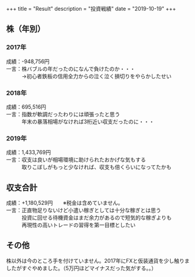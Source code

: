 +++
title = "Result"
description = "投資戦績"
date = "2019-10-19"
+++

## 株（年別）
### 2017年
成績：-948,756円  
一言：株バブルの年だったのになんで負けたのか・・・  
　　　→初心者鉄板の信用全力からの泣く泣く損切りをやらかしたせい
### 2018年
成績：695,516円  
一言：指数が軟調だったわりには頑張ったと思う  
　　　年末の暴落相場がなければ3桁近い収支だったのに・・・
### 2019年
成績：1,433,769円  
一言：収支は良いが相場環境に助けられたおかげな気もする  
　　　取りこぼしがもっと少なければ、収支も倍くらいになってたかも

## 収支合計
成績：+1,180,529円　　※税金は含めていません。  
一言：正直物足りないけど小遣い稼ぎとしては十分な稼ぎとは思う  
　　　投資に回せる待機資金はまだ余力があるので短気的な稼ぎよりも  
　　　再現性の高いトレードの習得を第一目標としたい

## その他
株以外は今のところ手を付けていません。2017年にFXと仮装通貨を少し触りましたがすぐやめました。（5万円ほどマイナスだった気がする。。）
